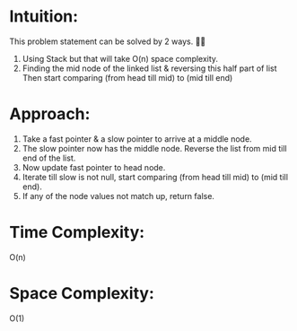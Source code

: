 # Intuition:
This problem statement can be solved by 2 ways. 🚀🚀
1. Using Stack but that will take O(n) space complexity.
2. Finding the mid node of the linked list & reversing this half part of list
   Then start comparing (from head till mid) to (mid till end)

# Approach:
1. Take a fast pointer & a slow pointer to arrive at a middle node.
2. The slow pointer now has the middle node. Reverse the list from mid till end of the list.
3. Now update fast pointer to head node.
4. Iterate till slow is not null, start comparing (from head till mid) to (mid till end).
5. If any of the node values not match up, return false.

# Time Complexity:
   O(n)

# Space Complexity:
   O(1)

